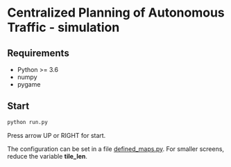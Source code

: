 # Centralized Planning of Autonomous Traffic - simulation

## Requirements
* Python >= 3.6
* numpy
* pygame

## Start
```python
python run.py
```

Press arrow UP or RIGHT for start.

The configuration can be set in a file [defined_maps.py](https://gitlab.fit.cvut.cz/pletiond/dp_simulation/blob/master/defined_maps.py).
For smaller screens, reduce the variable **tile_len**.
